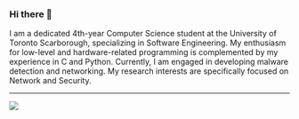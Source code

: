 ### Hi there 👋

<!--
**KevinZJN/KevinZJN** is a ✨ _special_ ✨ repository because its `README.md` (this file) appears on your GitHub profile.

Here are some ideas to get you started:

- 🔭 I’m currently working on ...
- 🌱 I’m currently learning ...
- 👯 I’m looking to collaborate on ...
- 🤔 I’m looking for help with ...
- 💬 Ask me about ...
- 📫 How to reach me: ...
- 😄 Pronouns: ...
- ⚡ Fun fact: ...
-->


I am a dedicated 4th-year Computer Science student at the University of Toronto Scarborough, specializing in Software Engineering. My enthusiasm for low-level and hardware-related programming is complemented by my experience in C and Python. Currently, I am engaged in developing malware detection and networking. My research interests are specifically focused on Network and Security.


---

<img   align="center" src="https://github-readme-stats.vercel.app/api/top-langs/?username=kwei-zhang&locale=en&line_height=33&theme=&langs_count=8"/>

<!--START_SECTION:blog-posts-->
<!--END_SECTION:blog-posts-->
